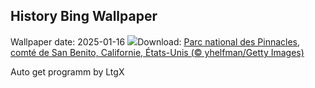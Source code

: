 ## History Bing Wallpaper
Wallpaper date: 2025-01-16
![](https://www.bing.com/th?id=OHR.PinnaclesPeaks_FR-FR5164595445_UHD.jpg&w=1000)Download: [Parc national des Pinnacles, comté de San Benito, Californie, États-Unis (© yhelfman/Getty Images)](https://www.bing.com/th?id=OHR.PinnaclesPeaks_FR-FR5164595445_UHD.jpg)

Auto get programm by LtgX

